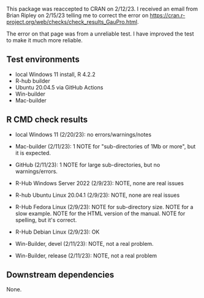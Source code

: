 This package was reaccepted to CRAN on 2/12/23. I received an email from Brian
Ripley on 2/15/23 telling me to correct the error on 
https://cran.r-project.org/web/checks/check_results_GauPro.html.

The error on that page was from a unreliable test. I have improved the test to
make it much more reliable.

## Test environments
* local Windows 11 install, R 4.2.2
* R-hub builder
* Ubuntu 20.04.5 via GitHub Actions
* Win-builder
* Mac-builder

## R CMD check results

* local Windows 11 (2/20/23): no errors/warnings/notes

* Mac-builder (2/11/23): 1 NOTE for "sub-directories of 1Mb or more", but it is expected.

* GitHub  (2/11/23): 1 NOTE for large sub-directories, but no
warnings/errors.

* R-Hub Windows Server 2022 (2/9/23): NOTE, none are real issues

* R-hub Ubuntu Linux 20.04.1 (2/9/23): NOTE, none are real issues

* R-Hub Fedora Linux (2/9/23): NOTE for sub-directory size. NOTE for a slow example.
NOTE for the HTML version of the manual. NOTE for spelling, but it's correct.

* R-Hub Debian Linux (2/9/23): OK

* Win-Builder, devel (2/11/23): NOTE, not a real problem.

* Win-Builder, release (2/11/23): NOTE, not a real problem

## Downstream dependencies

None.
